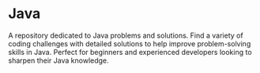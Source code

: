 # Java

A repository dedicated to Java problems and solutions. Find a variety of coding challenges with detailed solutions to help improve problem-solving skills in Java. Perfect for beginners and experienced developers looking to sharpen their Java knowledge.

